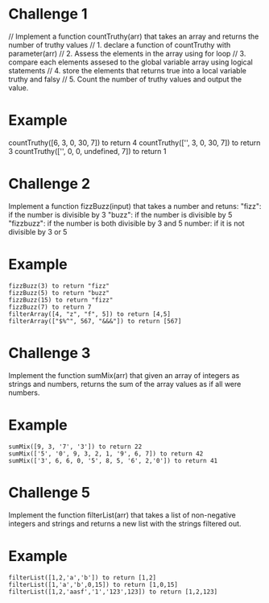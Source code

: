# Challenge 1
// Implement a function countTruthy(arr) that takes an array and returns the number of truthy values
// 1. declare a function of countTruthy with parameter(arr)
// 2. Assess the elements in the array using for loop
// 3. compare each elements assesed to the global variable array using logical statements
// 4. store the elements that returns true into a local variable truthy and falsy
// 5. Count the number of truthy values and output the value.



# Example
countTruthy([6, 3, 0, 30, 7])  to return 4 
countTruthy(['', 3, 0, 30, 7]) to return 3
countTruthy(['', 0, 0, undefined, 7])  to return 1

# Challenge 2

Implement a function fizzBuzz(input) that takes a number and retuns:
"fizz": if the number is divisible by 3
"buzz": if the number is divisible by 5
"fizzbuzz": if the number is both divisible by 3 and 5
number: if it is not divisible by 3 or 5


# Example
    fizzBuzz(3) to return "fizz" 
    fizzBuzz(5) to return "buzz" 
    fizzBuzz(15) to return "fizz" 
    fizzBuzz(7) to return 7 
    filterArray([4, "z", "f", 5]) to return [4,5]
    filterArray(["$%^", 567, "&&&"]) to return [567]
# Challenge 3

Implement the function sumMix(arr) that given an array of integers as strings and numbers, returns the sum of the array values as if all were numbers.
# Example
    sumMix([9, 3, '7', '3']) to return 22
    sumMix(['5', '0', 9, 3, 2, 1, '9', 6, 7]) to return 42
    sumMix(['3', 6, 6, 0, '5', 8, 5, '6', 2,'0']) to return 41


    
# Challenge 5

Implement the function filterList(arr) that takes a list of non-negative integers and strings and returns a new list with the strings filtered out.
# Example
    filterList([1,2,'a','b']) to return [1,2]
    filterList([1,'a','b',0,15]) to return [1,0,15]
    filterList([1,2,'aasf','1','123',123]) to return [1,2,123]